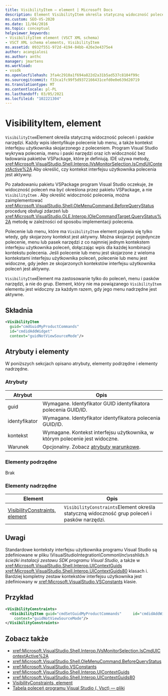 ```yaml
---
title: VisibilityItem — element | Microsoft Docs
description: Element VisibilityItem określa statyczną widoczność poleceń i pasków narzędzi. Wpisy identyfikują polecenie lub menu oraz skojarzony kontekst interfejsu użytkownika polecenia.
ms.custom: SEO-VS-2020
ms.date: 11/04/2016
ms.topic: conceptual
helpviewer_keywords:
- VisibilityItem element (VSCT XML schema)
- VSCT XML schema elements, VisibilityItem
ms.assetid: 0932f551-972d-4194-84bb-426e3e4375e4
author: acangialosi
ms.author: anthc
manager: jmartens
ms.workload:
- vssdk
ms.openlocfilehash: 3fa4c2910a1f694a822d2a31b5ad537c8104f99c
ms.sourcegitcommit: f33ca1fc99f5d9372166431cefd0e0e639d20719
ms.translationtype: MT
ms.contentlocale: pl-PL
ms.lasthandoff: 03/05/2021
ms.locfileid: "102221304"
---
```

# <a name="visibilityitem-element"></a>VisibilityItem, element
`VisibilityItem`Element określa statyczną widoczność poleceń i pasków narzędzi. Każdy wpis identyfikuje polecenie lub menu, a także kontekst interfejsu użytkownika skojarzonego z poleceniem. Program Visual Studio wykrywa polecenia, menu i paski narzędzi oraz ich widoczność bez ładowania pakietów VSPackage, które je definiują. IDE używa metody, <xref:Microsoft.VisualStudio.Shell.Interop.IVsMonitorSelection.IsCmdUIContextActive%2A> Aby określić, czy kontekst interfejsu użytkownika polecenia jest aktywny.

 Po załadowaniu pakietu VSPackage program Visual Studio oczekuje, że widoczność poleceń ma być określona przez pakietu VSPackage, a nie `VisibilityItem` . Aby określić widoczność polecenia, można zaimplementować <xref:Microsoft.VisualStudio.Shell.OleMenuCommand.BeforeQueryStatus> procedurę obsługi zdarzeń lub <xref:Microsoft.VisualStudio.OLE.Interop.IOleCommandTarget.QueryStatus%2A> metodę w zależności od sposobu implementacji polecenia.

 Polecenie lub menu, które ma `VisibilityItem` element pojawia się tylko wtedy, gdy skojarzony kontekst jest aktywny. Można skojarzyć pojedyncze polecenie, menu lub pasek narzędzi z co najmniej jednym kontekstem interfejsu użytkownika poleceń, dołączając wpis dla każdej kombinacji kontekstu polecenia. Jeśli polecenie lub menu jest skojarzone z wieloma kontekstami interfejsu użytkownika poleceń, polecenie lub menu jest widoczne, gdy jeden ze skojarzonych kontekstów interfejsu użytkownika poleceń jest aktywny.

 `VisibilityItem`Element ma zastosowanie tylko do poleceń, menu i pasków narzędzi, a nie do grup. Element, który nie ma powiązanego `VisibilityItem` elementu jest widoczny za każdym razem, gdy jego menu nadrzędne jest aktywne.

## <a name="syntax"></a>Składnia

```xml
<VisibilityItem
  guid="cmdGuidMyProductCommands"
  id="cmdidAddWidget"
  context="guidNotViewSourceMode"/>
```

## <a name="attributes-and-elements"></a>Atrybuty i elementy
 W poniższych sekcjach opisano atrybuty, elementy podrzędne i elementy nadrzędne.

### <a name="attributes"></a>Atrybuty

|Atrybut|Opis|
|---------------|-----------------|
|guid|Wymagane. Identyfikator GUID identyfikatora polecenia GUID/ID.|
|identyfikator|Wymagane. Identyfikator identyfikatora polecenia GUID/ID.|
|kontekst|Wymagane. Kontekst interfejsu użytkownika, w którym polecenie jest widoczne.|
|Warunek|Opcjonalny. Zobacz [atrybuty warunkowe](../extensibility/vsct-xml-schema-conditional-attributes.md).|

### <a name="child-elements"></a>Elementy podrzędne
 Brak

### <a name="parent-elements"></a>Elementy nadrzędne

|Element|Opis|
|-------------|-----------------|
|[VisibilityConstraints, element](../extensibility/visibilityconstraints-element.md)|`VisibilityConstraints`Element określa statyczną widoczność grup poleceń i pasków narzędzi.|

## <a name="remarks"></a>Uwagi
 Standardowe konteksty interfejsu użytkownika programu Visual Studio są zdefiniowane w pliku \VisualStudioIntegration\Common\Inc\vsshlids.h *ścieżki instalacji zestawu SDK programu Visual Studio*, a także w <xref:Microsoft.VisualStudio.Shell.Interop.UIContextGuids> <xref:Microsoft.VisualStudio.Shell.Interop.UIContextGuids80> klasach i. Bardziej kompletny zestaw kontekstów interfejsu użytkownika jest zdefiniowany w <xref:Microsoft.VisualStudio.VSConstants> klasie.

## <a name="example"></a>Przykład

```xml
<VisibilityConstraints>
  <VisibilityItem guid="cmdSetGuidMyProductCommands"     id="cmdidAddWidget"
    context="guidNotViewSourceMode"/>
</VisibilityConstraints>
```

## <a name="see-also"></a>Zobacz także
- <xref:Microsoft.VisualStudio.Shell.Interop.IVsMonitorSelection.IsCmdUIContextActive%2A>
- <xref:Microsoft.VisualStudio.Shell.OleMenuCommand.BeforeQueryStatus>
- <xref:Microsoft.VisualStudio.VSConstants>
- <xref:Microsoft.VisualStudio.Shell.Interop.UIContextGuids>
- <xref:Microsoft.VisualStudio.Shell.Interop.UIContextGuids80>
- [VisibilityConstraints, element](../extensibility/visibilityconstraints-element.md)
- [Tabela poleceń programu Visual Studio (. Vsct) — pliki](../extensibility/internals/visual-studio-command-table-dot-vsct-files.md)

